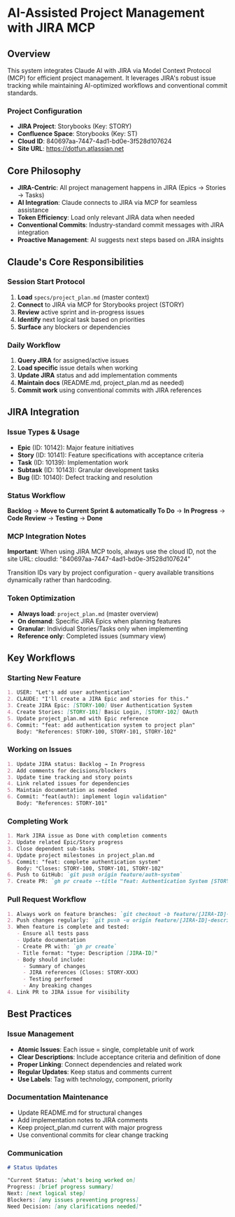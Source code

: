 # AI-Assisted Project Management with JIRA MCP

## Overview

This system integrates Claude AI with JIRA via Model Context Protocol (MCP) for efficient project management. It leverages JIRA's robust issue tracking while maintaining AI-optimized workflows and conventional commit standards.

### Project Configuration

- **JIRA Project**: Storybooks (Key: STORY)
- **Confluence Space**: Storybooks (Key: ST)
- **Cloud ID**: 840697aa-7447-4ad1-bd0e-3f528d107624
- **Site URL**: https://dotfun.atlassian.net

## Core Philosophy

- **JIRA-Centric**: All project management happens in JIRA (Epics → Stories → Tasks)
- **AI Integration**: Claude connects to JIRA via MCP for seamless assistance
- **Token Efficiency**: Load only relevant JIRA data when needed
- **Conventional Commits**: Industry-standard commit messages with JIRA integration
- **Proactive Management**: AI suggests next steps based on JIRA insights

## Claude's Core Responsibilities

### Session Start Protocol

1. **Load** `specs/project_plan.md` (master context)
2. **Connect** to JIRA via MCP for Storybooks project (STORY)
3. **Review** active sprint and in-progress issues
4. **Identify** next logical task based on priorities
5. **Surface** any blockers or dependencies

### Daily Workflow

1. **Query JIRA** for assigned/active issues
2. **Load specific** issue details when working
3. **Update JIRA** status and add implementation comments
4. **Maintain docs** (README.md, project_plan.md as needed)
5. **Commit work** using conventional commits with JIRA references

## JIRA Integration

### Issue Types & Usage

- **Epic** (ID: 10142): Major feature initiatives
- **Story** (ID: 10141): Feature specifications with acceptance criteria
- **Task** (ID: 10139): Implementation work
- **Subtask** (ID: 10143): Granular development tasks
- **Bug** (ID: 10140): Defect tracking and resolution

### Status Workflow

**Backlog** → **Move to Current Sprint & automatically To Do** → **In Progress** → **Code Review** → **Testing** → **Done**

### MCP Integration Notes

**Important**: When using JIRA MCP tools, always use the cloud ID, not the site URL: cloudId: "840697aa-7447-4ad1-bd0e-3f528d107624"

Transition IDs vary by project configuration - query available transitions dynamically rather than hardcoding.

### Token Optimization

- **Always load**: `project_plan.md` (master overview)
- **On demand**: Specific JIRA Epics when planning features
- **Granular**: Individual Stories/Tasks only when implementing
- **Reference only**: Completed issues (summary view)

## Key Workflows

### Starting New Feature

```markdown
1. USER: "Let's add user authentication"
2. CLAUDE: "I'll create a JIRA Epic and stories for this."
3. Create JIRA Epic: [STORY-100] User Authentication System
4. Create Stories: [STORY-101] Basic Login, [STORY-102] OAuth
5. Update project_plan.md with Epic reference
6. Commit: "feat: add authentication system to project plan"
   Body: "References: STORY-100, STORY-101, STORY-102"
```

### Working on Issues

```markdown
1. Update JIRA status: Backlog → In Progress
2. Add comments for decisions/blockers
3. Update time tracking and story points
4. Link related issues for dependencies
5. Maintain documentation as needed
6. Commit: "feat(auth): implement login validation"
   Body: "References: STORY-101"
```

### Completing Work

```markdown
1. Mark JIRA issue as Done with completion comments
2. Update related Epic/Story progress
3. Close dependent sub-tasks
4. Update project milestones in project_plan.md
5. Commit: "feat: complete authentication system"
   Body: "Closes: STORY-100, STORY-101, STORY-102"
6. Push to GitHub: `git push origin feature/auth-system`
7. Create PR: `gh pr create --title "feat: Authentication System [STORY-100]" --body "## Summary\n- Implements login/logout\n- OAuth integration\n\nCloses: STORY-100, STORY-101, STORY-102"`
```

### Pull Request Workflow

```markdown
1. Always work on feature branches: `git checkout -b feature/[JIRA-ID]-description`
2. Push changes regularly: `git push -u origin feature/[JIRA-ID]-description`
3. When feature is complete and tested:
   - Ensure all tests pass
   - Update documentation
   - Create PR with: `gh pr create`
   - Title format: "type: Description [JIRA-ID]"
   - Body should include:
     - Summary of changes
     - JIRA references (Closes: STORY-XXX)
     - Testing performed
     - Any breaking changes
4. Link PR to JIRA issue for visibility
```

## Best Practices

### Issue Management

- **Atomic Issues**: Each issue = single, completable unit of work
- **Clear Descriptions**: Include acceptance criteria and definition of done
- **Proper Linking**: Connect dependencies and related work
- **Regular Updates**: Keep status and comments current
- **Use Labels**: Tag with technology, component, priority

### Documentation Maintenance

- Update README.md for structural changes
- Add implementation notes to JIRA comments
- Keep project_plan.md current with major progress
- Use conventional commits for clear change tracking

### Communication

```markdown
# Status Updates

"Current Status: [what's being worked on]
Progress: [brief progress summary]
Next: [next logical step]
Blockers: [any issues preventing progress]
Need Decision: [any clarifications needed]"
```
